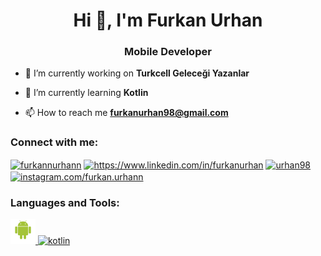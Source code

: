 <h1 align="center">Hi 👋, I'm Furkan Urhan</h1>
<h3 align="center">Mobile Developer</h3>

- 🔭 I’m currently working on **Turkcell Geleceği Yazanlar**

- 🌱 I’m currently learning **Kotlin**

- 📫 How to reach me **furkanurhan98@gmail.com**

<h3 align="left">Connect with me:</h3>
<p align="left">
<a href="https://twitter.com/furkannurhann" target="blank"><img align="center" src="https://raw.githubusercontent.com/rahuldkjain/github-profile-readme-generator/master/src/images/icons/Social/twitter.svg" alt="furkannurhann" height="30" width="40" /></a>
<a href="https://linkedin.com/in/https://www.linkedin.com/in/furkanurhan" target="blank"><img align="center" src="https://raw.githubusercontent.com/rahuldkjain/github-profile-readme-generator/master/src/images/icons/Social/linked-in-alt.svg" alt="https://www.linkedin.com/in/furkanurhan" height="30" width="40" /></a>
<a href="https://fb.com/urhan98" target="blank"><img align="center" src="https://raw.githubusercontent.com/rahuldkjain/github-profile-readme-generator/master/src/images/icons/Social/facebook.svg" alt="urhan98" height="30" width="40" /></a>
<a href="https://instagram.com/instagram.com/furkan.urhann" target="blank"><img align="center" src="https://raw.githubusercontent.com/rahuldkjain/github-profile-readme-generator/master/src/images/icons/Social/instagram.svg" alt="instagram.com/furkan.urhann" height="30" width="40" /></a>
</p>

<h3 align="left">Languages and Tools:</h3>
<p align="left"> <a href="https://developer.android.com" target="_blank" rel="noreferrer"> <img src="https://raw.githubusercontent.com/devicons/devicon/master/icons/android/android-original-wordmark.svg" alt="android" width="40" height="40"/> </a> <a href="https://kotlinlang.org" target="_blank" rel="noreferrer"> <img src="https://www.vectorlogo.zone/logos/kotlinlang/kotlinlang-icon.svg" alt="kotlin" width="40" height="40"/> </a> </p>
